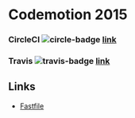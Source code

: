 # Codemotion 2015

### CircleCI ![circle-badge](https://circleci.com/gh/patoroco/codemotion2015.png?circle-token=16f26870b1ed2bf5175f3461731f3d9116310602) [link](https://circleci.com/gh/patoroco/codemotion2015)

### Travis ![travis-badge](https://travis-ci.org/patoroco/codemotion2015.svg) [link](https://travis-ci.org/patoroco/codemotion2015)


## Links
- [Fastfile](fastlane/Fastfile)
